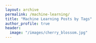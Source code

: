 ```yaml
---
layout: archive
permalink: /machine-learning/
title: "Machine Learning Posts by Tags"
author_profile: true
header:
  image: "/images/cherry_blossom.jpg"
---
```


